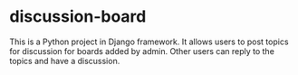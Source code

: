 # discussion-board
This is a Python project in Django framework.
It allows users to post topics for discussion for boards added by admin.
Other users can reply to the topics and have a discussion.
